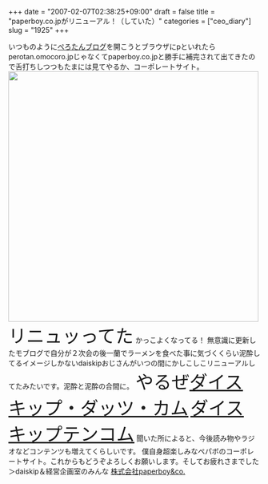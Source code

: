 +++
date = "2007-02-07T02:38:25+09:00"
draft = false
title = "paperboy.co.jpがリニューアル！（していた）"
categories = ["ceo_diary"]
slug = "1925"
+++

いつものように<a href="http://perotan.omocoro.jp/" target="_blank">ぺろたんブログ</a>を開こうとブラウザにpといれたらperotan.omocoro.jpじゃなくてpaperboy.co.jpと勝手に補完されて出てきたので舌打ちしつつもたまには見てやるか、コーポレートサイト。
<a href="http://www.paperboy.co.jp" target="_blank"><img src="http://daiskip.com/images/paperboy.jpg" width="500"></a>
<span style="font-size: 36px;">リニュッってた</span>
かっこよくなってる！
無意識に更新したモブログで自分が２次会の後一蘭でラーメンを食べた事に気づくくらい泥酔してるイメージしかないdaiskipおじさんがいつの間にかしこしこリニューアルしてたみたいです。泥酔と泥酔の合間に。
<span style="font-size: 36px;">やるぜ<a href="http://daiskip.com" target="_blank">ダイスキップ・ダッツ・カム</a></span>
<span style="font-size: 36px;"><a href="http://daiskip.com" target="_blank">ダイスキップテンコム</a></span>
聞いた所によると、今後読み物やラジオなどコンテンツも増えてくらしいです。
僕自身超楽しみなペパボのコーポレートサイト。これからもどうぞよろしくお願いします。そしてお疲れさまでした＞daiskip＆経営企画室のみんな
<a href="http://www.paperboy.co.jp" target="_blank">株式会社paperboy&co.</a>
